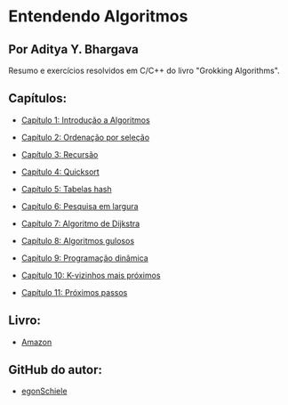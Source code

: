 
# Entendendo Algoritmos  
## Por Aditya Y. Bhargava

Resumo e exercícios resolvidos em C/C++ do livro "Grokking Algorithms". 









## Capítulos:
- [Capítulo 1: Introdução a Algoritmos](https://github.com/Studio-Learning/entendendo-algoritmos/tree/main/Capítulo%201)

- [Capítulo 2: Ordenação por seleção]()

- [Capítulo 3: Recursão]()

- [Capítulo 4: Quicksort]()

- [Capítulo 5: Tabelas hash]()

- [Capítulo 6: Pesquisa em largura]()

- [Capítulo 7: Algoritmo de Dijkstra]()

- [Capítulo 8: Algoritmos gulosos]()

- [Capítulo 9: Programação dinâmica]()

- [Capítulo 10: K-vizinhos mais próximos]()

- [Capítulo 11: Próximos passos]()




## Livro:
- [Amazon](https://www.amazon.com.br/Entendendo-Algoritmos-Ilustrado-Programadores-Curiosos/dp/8575225634)

## GitHub do autor: 

- [egonSchiele](https://github.com/egonSchiele)
 
